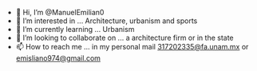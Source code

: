 - 👋 Hi, I’m @ManuelEmilian0
- 👀 I’m interested in ... Architecture, urbanism and sports 
- 🌱 I’m currently learning ... Urbanism
- 💞️ I’m looking to collaborate on ... a architecture firm or in the state 
- 📫 How to reach me ... in my personal mail 317202335@fa.unam.mx or emisliano974@gmail.com

<!---
ManuelEmilian0/ManuelEmilian0 is a ✨ special ✨ repository because its `README.md` (this file) appears on your GitHub profile.
You can click the Preview link to take a look at your changes.
--->
